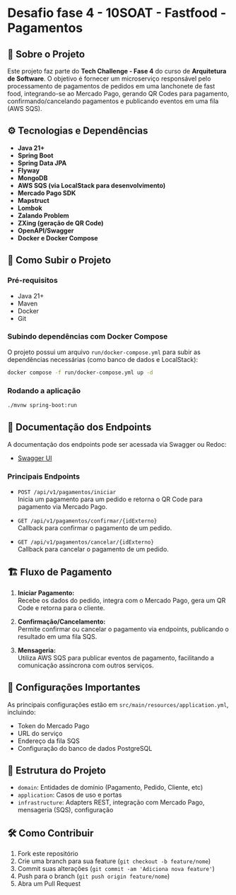 # Desafio fase 4 - 10SOAT - Fastfood - Pagamentos

## 📝 Sobre o Projeto

Este projeto faz parte do **Tech Challenge - Fase 4** do curso de **Arquitetura de Software**. O objetivo é fornecer um microserviço responsável pelo processamento de pagamentos de pedidos em uma lanchonete de fast food, integrando-se ao Mercado Pago, gerando QR Codes para pagamento, confirmando/cancelando pagamentos e publicando eventos em uma fila (AWS SQS).

## ⚙️ Tecnologias e Dependências

- **Java 21+**
- **Spring Boot**
- **Spring Data JPA**
- **Flyway**
- **MongoDB**
- **AWS SQS (via LocalStack para desenvolvimento)**
- **Mercado Pago SDK**
- **Mapstruct**
- **Lombok**
- **Zalando Problem**
- **ZXing (geração de QR Code)**
- **OpenAPI/Swagger**
- **Docker e Docker Compose**

## 🚀 Como Subir o Projeto

### Pré-requisitos

- Java 21+
- Maven
- Docker
- Git

### Subindo dependências com Docker Compose

O projeto possui um arquivo `run/docker-compose.yml` para subir as dependências necessárias (como banco de dados e LocalStack):

```sh
docker compose -f run/docker-compose.yml up -d
```

### Rodando a aplicação

```sh
./mvnw spring-boot:run
```

## 📑 Documentação dos Endpoints

A documentação dos endpoints pode ser acessada via Swagger ou Redoc:

- [Swagger UI](http://localhost:8080/swagger-ui/index.html)

### Principais Endpoints

- `POST /api/v1/pagamentos/iniciar`  
  Inicia um pagamento para um pedido e retorna o QR Code para pagamento via Mercado Pago.

- `GET /api/v1/pagamentos/confirmar/{idExterno}`  
  Callback para confirmar o pagamento de um pedido.

- `GET /api/v1/pagamentos/cancelar/{idExterno}`  
  Callback para cancelar o pagamento de um pedido.

## 🏗️ Fluxo de Pagamento

1. **Iniciar Pagamento:**  
   Recebe os dados do pedido, integra com o Mercado Pago, gera um QR Code e retorna para o cliente.

2. **Confirmação/Cancelamento:**  
   Permite confirmar ou cancelar o pagamento via endpoints, publicando o resultado em uma fila SQS.

3. **Mensageria:**  
   Utiliza AWS SQS para publicar eventos de pagamento, facilitando a comunicação assíncrona com outros serviços.

## 🔐 Configurações Importantes

As principais configurações estão em `src/main/resources/application.yml`, incluindo:

- Token do Mercado Pago
- URL do serviço
- Endereço da fila SQS
- Configuração do banco de dados PostgreSQL

## 🧩 Estrutura do Projeto

- `domain`: Entidades de domínio (Pagamento, Pedido, Cliente, etc)
- `application`: Casos de uso e portas
- `infrastructure`: Adapters REST, integração com Mercado Pago, mensageria (SQS), configuração

## 🛠️ Como Contribuir

1. Fork este repositório
2. Crie uma branch para sua feature (`git checkout -b feature/nome`)
3. Commit suas alterações (`git commit -am 'Adiciona nova feature'`)
4. Push para o branch (`git push origin feature/nome`)
5. Abra um Pull Request


